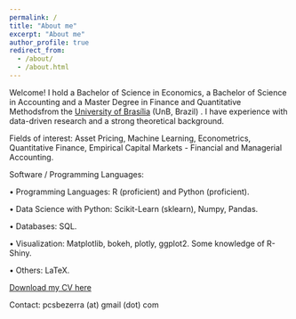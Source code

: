 ```yaml
---
permalink: /
title: "About me"
excerpt: "About me"
author_profile: true
redirect_from: 
  - /about/
  - /about.html
---
```


Welcome! 
I hold a Bachelor of Science in Economics, a Bachelor of Science in Accounting and a Master Degree in Finance and Quantitative Methodsfrom the [University of Brasília](https://en.wikipedia.org/wiki/University_of_Bras%C3%ADlia) (UnB, Brazil) . I have experience with data-driven research and a strong theoretical background. 

Fields of interest: Asset Pricing, Machine Learning, Econometrics, Quantitative Finance, Empirical Capital Markets - Financial and Managerial Accounting.

Software / Programming Languages:

• Programming Languages: R (proficient) and Python (proficient).

• Data Science with Python: Scikit-Learn (sklearn), Numpy, Pandas.

• Databases: SQL.

• Visualization: Matplotlib, bokeh, plotly, ggplot2. Some knowledge of R-Shiny.

• Others: LaTeX. 

[Download my CV here](https://pcsbezerra.github.io/files/cv.pdf)

Contact: pcsbezerra (at) gmail (dot) com



